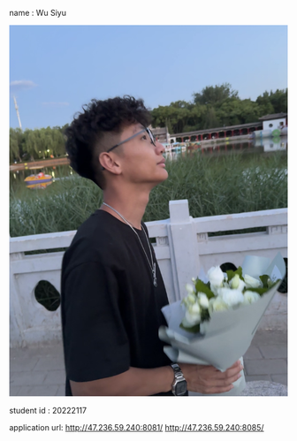 name   :  Wu Siyu



![a](html/a.jpg)



student id   :  20222117



application url:  http://47.236.59.240:8081/
http://47.236.59.240:8085/









